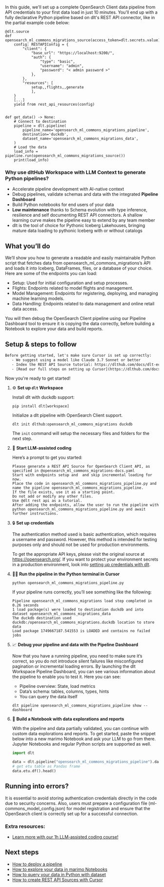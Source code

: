 In this guide, we'll set up a complete OpenSearch Client data pipeline from API credentials to your first data load in just 10 minutes. You'll end up with a fully declarative Python pipeline based on dlt's REST API connector, like in the partial example code below:

```python-outcome
@dlt.source
def opensearch_ml_commons_migrations_source(access_token=dlt.secrets.value):
    config: RESTAPIConfig = {
        "client": {
            "base_url": "https://localhost:9200/",
            "auth": {
                "type": "basic",
                "username": "admin",
                "password": "< admin password >"
            },
        },
        "resources": [
            setup,,flights,,generate
            ],
    }
    [...]
    yield from rest_api_resources(config)


def get_data() -> None:
    # Connect to destination
    pipeline = dlt.pipeline(
        pipeline_name='opensearch_ml_commons_migrations_pipeline',
        destination='duckdb',
        dataset_name='opensearch_ml_commons_migrations_data', 
    )
    # Load the data
    load_info = pipeline.run(opensearch_ml_commons_migrations_source())
    print(load_info) 
```

### Why use dltHub Workspace with LLM Context to generate Python pipelines?

- Accelerate pipeline development with AI-native context
- Debug pipelines, validate schemas and data with the integrated **Pipeline Dashboard**
- Build Python notebooks for end users of your data
- **Low maintenance** thanks to Schema evolution with type inference, resilience and self documenting REST API connectors. A shallow learning curve makes the pipeline easy to extend by any team member
- dlt is the tool of choice for Pythonic Iceberg Lakehouses, bringing mature data loading to pythonic Iceberg with or without catalogs

## What you’ll do

We’ll show you how to generate a readable and easily maintainable Python script that fetches data from opensearch_ml_commons_migrations’s API and loads it into Iceberg, DataFrames, files, or a database of your choice. Here are some of the endpoints you can load:

- Setup: Used for initial configuration and setup processes.
- Flights: Endpoints related to model flights and management.
- Model Management: Endpoints for registering, deploying, and managing machine learning models.
- Data Handling: Endpoints related to data management and online retail data access.

You will then debug the OpenSearch Client pipeline using our Pipeline Dashboard tool to ensure it is copying the data correctly, before building a Notebook to explore your data and build reports.

## Setup & steps to follow

```default
Before getting started, let's make sure Cursor is set up correctly:
   - We suggest using a model like Claude 3.7 Sonnet or better
   - Index the REST API Source tutorial: https://dlthub.com/docs/dlt-ecosystem/verified-sources/rest_api/ and add it to context as **@dlt rest api**
   - [Read our full steps on setting up Cursor](https://dlthub.com/docs/dlt-ecosystem/llm-tooling/cursor-restapi#23-configuring-cursor-with-documentation)
```

Now you're ready to get started!

1. ⚙️ **Set up `dlt` Workspace**
    
    Install dlt with duckdb support:
    ```shell
    pip install dlt[workspace]
    ```

    Initialize a dlt pipeline with OpenSearch Client support.
    ```shell
    dlt init dlthub:opensearch_ml_commons_migrations duckdb
    ```

    The `init` command will setup the necessary files and folders for the next step.
    
2. 🤠 **Start LLM-assisted coding**
    
    Here’s a prompt to get you started:
    
    ```prompt
    Please generate a REST API Source for OpenSearch Client API, as specified in @opensearch_ml_commons_migrations-docs.yaml 
    Start with endpoints setup and  and skip incremental loading for now. 
    Place the code in opensearch_ml_commons_migrations_pipeline.py and name the pipeline opensearch_ml_commons_migrations_pipeline. 
    If the file exists, use it as a starting point. 
    Do not add or modify any other files. 
    Use @dlt rest api as a tutorial. 
    After adding the endpoints, allow the user to run the pipeline with python opensearch_ml_commons_migrations_pipeline.py and await further instructions.
    ```

    
3. 🔒 **Set up credentials** 
    
    The authentication method used is basic authentication, which requires a username and password. However, this method is intended for testing purposes only and should not be used for production environments.
    
    To get the appropriate API keys, please visit the original source at https://opensearch.org/.
    If you want to protect your environment secrets in a production environment, look into [setting up credentials with dlt](https://dlthub.com/docs/walkthroughs/add_credentials).
    
4. 🏃‍♀️ **Run the pipeline in the Python terminal in Cursor**
    
    ```shell
    python opensearch_ml_commons_migrations_pipeline.py
    ```
    
    If your pipeline runs correctly, you’ll see something like the following:
    
    ```shell
    Pipeline opensearch_ml_commons_migrations load step completed in 0.26 seconds
    1 load package(s) were loaded to destination duckdb and into dataset opensearch_ml_commons_migrations_data
    The duckdb destination used duckdb:/opensearch_ml_commons_migrations.duckdb location to store data
    Load package 1749667187.541553 is LOADED and contains no failed jobs
    ```
    
5. 📈 **Debug your pipeline and data with the Pipeline Dashboard**

    Now that you have a running pipeline, you need to make sure it’s correct, so you do not introduce silent failures like misconfigured pagination or incremental loading errors. By launching the dlt Workspace Pipeline Dashboard, you can see various information about the pipeline to enable you to test it. Here you can see:
    - Pipeline overview: State, load metrics
    - Data’s schema: tables, columns, types, hints
    - You can query the data itself
    
    ```shell
    dlt pipeline opensearch_ml_commons_migrations_pipeline show --dashboard
    ```
    
6. 🐍 **Build a Notebook with data explorations and reports**

    With the pipeline and data partially validated, you can continue with custom data explorations and reports. To get started, paste the snippet below into a new marimo Notebook and ask your LLM to go from there. Jupyter Notebooks and regular Python scripts are supported as well.

    
    ```python
    import dlt

   data = dlt.pipeline("opensearch_ml_commons_migrations_pipeline").dataset()
   # get etu table as Pandas frame
   data.etu.df().head()
    ```

## Running into errors?

It is essential to avoid storing authentication credentials directly in the code due to security concerns. Also, users must prepare a configuration file (ml-commons_model_config.json) for model registration and ensure that the OpenSearch client is correctly set up for a successful connection.

### Extra resources:

- [Learn more with our 1h LLM-assisted coding course!](https://www.youtube.com/watch?v=GGid70rnJuM)

## Next steps

- [How to deploy a pipeline](https://dlthub.com/docs/walkthroughs/deploy-a-pipeline)
- [How to explore your data in marimo Notebooks](https://dlthub.com/docs/general-usage/dataset-access/marimo)
- [How to query your data in Python with dataset](https://dlthub.com/docs/general-usage/dataset-access/dataset)
- [How to create REST API Sources with Cursor](https://dlthub.com/docs/dlt-ecosystem/llm-tooling/cursor-restapi)